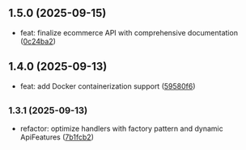 ## 1.5.0 (2025-09-15)

* feat: finalize ecommerce API with comprehensive documentation ([0c24ba2](https://github.com/SangTran13/ecommerce-api/commit/0c24ba2))

## 1.4.0 (2025-09-13)

- feat: add Docker containerization support ([59580f6](https://github.com/SangTran13/ecommerce-api/commit/59580f6))

## <small>1.3.1 (2025-09-13)</small>

- refactor: optimize handlers with factory pattern and dynamic ApiFeatures ([7b1fcb2](https://github.com/SangTran13/ecommerce-api/commit/7b1fcb2))
